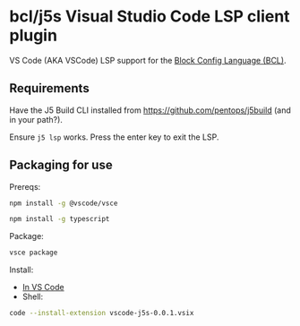 # bcl/j5s Visual Studio Code LSP client plugin

VS Code (AKA VSCode) LSP support for the [Block Config Language (BCL)](https://github.com/pentops/bcl.go).

## Requirements

Have the J5 Build CLI installed from https://github.com/pentops/j5build (and in your path?).

Ensure `j5 lsp` works. Press the enter key to exit the LSP.

## Packaging for use

Prereqs:

```bash
npm install -g @vscode/vsce

npm install -g typescript
```

Package:

```bash
vsce package
```

Install:

* [In VS Code](https://code.visualstudio.com/api/working-with-extensions/publishing-extension#packaging-extensions)
* Shell:

```bash
code --install-extension vscode-j5s-0.0.1.vsix
```
